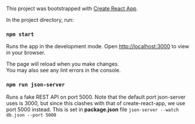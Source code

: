 
This project was bootstrapped with [Create React App](https://github.com/facebook/create-react-app).

In the project directory, run:

### `npm start`

Runs the app in the development mode.
Open [http://localhost:3000](http://localhost:3000) to view in your browser.

The page will reload when you make changes.\
You may also see any lint errors in the console.

### `npm run json-server`

Runs a fake REST API on port 5000.
Note that the default port json-server uses is 3000, but since this clashes with that of create-react-app, we use port 5000 instead. This is set in **package.json** file `json-server --watch db.json --port 5000`